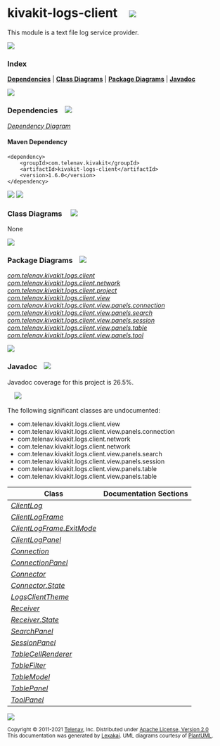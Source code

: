 [//]: # (start-user-text)



[//]: # (end-user-text)

# kivakit-logs-client &nbsp;&nbsp; <img src="https://telenav.github.io/telenav-assets/images/icons//log-32.png" srcset="https://telenav.github.io/telenav-assets/images/icons//log-32-2x.png 2x"/>

This module is a text file log service provider.

<img src="https://telenav.github.io/telenav-assets/images/separators/horizontal-line-512.png" srcset="https://telenav.github.io/telenav-assets/images/separators/horizontal-line-512-2x.png 2x"/>

### Index



[**Dependencies**](#dependencies) | [**Class Diagrams**](#class-diagrams) | [**Package Diagrams**](#package-diagrams) | [**Javadoc**](#javadoc)

<img src="https://telenav.github.io/telenav-assets/images/separators/horizontal-line-512.png" srcset="https://telenav.github.io/telenav-assets/images/separators/horizontal-line-512-2x.png 2x"/>

### Dependencies <a name="dependencies"></a> &nbsp;&nbsp; <img src="https://telenav.github.io/telenav-assets/images/icons/dependencies-32.png" srcset="https://telenav.github.io/telenav-assets/images/icons/dependencies-32-2x.png 2x"/>

[*Dependency Diagram*](https://www.kivakit.org/1.6.0/lexakai/kivakit-stuff/kivakit-remote-log/client/documentation/diagrams/dependencies.svg)

#### Maven Dependency

    <dependency>
        <groupId>com.telenav.kivakit</groupId>
        <artifactId>kivakit-logs-client</artifactId>
        <version>1.6.0</version>
    </dependency>

<img src="https://telenav.github.io/telenav-assets/images/separators/horizontal-line-128.png" srcset="https://telenav.github.io/telenav-assets/images/separators/horizontal-line-128-2x.png 2x"/>

[//]: # (start-user-text)



[//]: # (end-user-text)

<img src="https://telenav.github.io/telenav-assets/images/separators/horizontal-line-128.png" srcset="https://telenav.github.io/telenav-assets/images/separators/horizontal-line-128-2x.png 2x"/>

### Class Diagrams <a name="class-diagrams"></a> &nbsp; &nbsp; <img src="https://telenav.github.io/telenav-assets/images/icons/diagram-40.png" srcset="https://telenav.github.io/telenav-assets/images/icons/diagram-40-2x.png 2x"/>

None

<img src="https://telenav.github.io/telenav-assets/images/separators/horizontal-line-128.png" srcset="https://telenav.github.io/telenav-assets/images/separators/horizontal-line-128-2x.png 2x"/>

### Package Diagrams <a name="package-diagrams"></a> &nbsp;&nbsp; <img src="https://telenav.github.io/telenav-assets/images/icons/box-24.png" srcset="https://telenav.github.io/telenav-assets/images/icons/box-24-2x.png 2x"/>

[*com.telenav.kivakit.logs.client*](https://www.kivakit.org/1.6.0/lexakai/kivakit-stuff/kivakit-remote-log/client/documentation/diagrams/com.telenav.kivakit.logs.client.svg)  
[*com.telenav.kivakit.logs.client.network*](https://www.kivakit.org/1.6.0/lexakai/kivakit-stuff/kivakit-remote-log/client/documentation/diagrams/com.telenav.kivakit.logs.client.network.svg)  
[*com.telenav.kivakit.logs.client.project*](https://www.kivakit.org/1.6.0/lexakai/kivakit-stuff/kivakit-remote-log/client/documentation/diagrams/com.telenav.kivakit.logs.client.project.svg)  
[*com.telenav.kivakit.logs.client.view*](https://www.kivakit.org/1.6.0/lexakai/kivakit-stuff/kivakit-remote-log/client/documentation/diagrams/com.telenav.kivakit.logs.client.view.svg)  
[*com.telenav.kivakit.logs.client.view.panels.connection*](https://www.kivakit.org/1.6.0/lexakai/kivakit-stuff/kivakit-remote-log/client/documentation/diagrams/com.telenav.kivakit.logs.client.view.panels.connection.svg)  
[*com.telenav.kivakit.logs.client.view.panels.search*](https://www.kivakit.org/1.6.0/lexakai/kivakit-stuff/kivakit-remote-log/client/documentation/diagrams/com.telenav.kivakit.logs.client.view.panels.search.svg)  
[*com.telenav.kivakit.logs.client.view.panels.session*](https://www.kivakit.org/1.6.0/lexakai/kivakit-stuff/kivakit-remote-log/client/documentation/diagrams/com.telenav.kivakit.logs.client.view.panels.session.svg)  
[*com.telenav.kivakit.logs.client.view.panels.table*](https://www.kivakit.org/1.6.0/lexakai/kivakit-stuff/kivakit-remote-log/client/documentation/diagrams/com.telenav.kivakit.logs.client.view.panels.table.svg)  
[*com.telenav.kivakit.logs.client.view.panels.tool*](https://www.kivakit.org/1.6.0/lexakai/kivakit-stuff/kivakit-remote-log/client/documentation/diagrams/com.telenav.kivakit.logs.client.view.panels.tool.svg)

<img src="https://telenav.github.io/telenav-assets/images/separators/horizontal-line-128.png" srcset="https://telenav.github.io/telenav-assets/images/separators/horizontal-line-128-2x.png 2x"/>

### Javadoc <a name="javadoc"></a> &nbsp;&nbsp; <img src="https://telenav.github.io/telenav-assets/images/icons/books-24.png" srcset="https://telenav.github.io/telenav-assets/images/icons/books-24-2x.png 2x"/>

Javadoc coverage for this project is 26.5%.  
  
&nbsp; &nbsp; <img src="https://telenav.github.io/telenav-assets/images/meter/meter-30-96.png" srcset="https://telenav.github.io/telenav-assets/images/meter/meter-30-96-2x.png 2x"/>


The following significant classes are undocumented:  

- com.telenav.kivakit.logs.client.view  
- com.telenav.kivakit.logs.client.view.panels.connection  
- com.telenav.kivakit.logs.client.network  
- com.telenav.kivakit.logs.client.network  
- com.telenav.kivakit.logs.client.view.panels.search  
- com.telenav.kivakit.logs.client.view.panels.session  
- com.telenav.kivakit.logs.client.view.panels.table  
- com.telenav.kivakit.logs.client.view.panels.table

| Class | Documentation Sections |
|---|---|
| [*ClientLog*](https://www.kivakit.org/1.6.0/javadoc/kivakit-stuff/kivakit.logs.client//////////////////////////////////////////.html) |  |  
| [*ClientLogFrame*](https://www.kivakit.org/1.6.0/javadoc/kivakit-stuff/kivakit.logs.client///////////////////////////////////////////////.html) |  |  
| [*ClientLogFrame.ExitMode*](https://www.kivakit.org/1.6.0/javadoc/kivakit-stuff/kivakit.logs.client////////////////////////////////////////////////////////.html) |  |  
| [*ClientLogPanel*](https://www.kivakit.org/1.6.0/javadoc/kivakit-stuff/kivakit.logs.client////////////////////////////////////////////////////.html) |  |  
| [*Connection*](https://www.kivakit.org/1.6.0/javadoc/kivakit-stuff/kivakit.logs.client///////////////////////////////////////////////////.html) |  |  
| [*ConnectionPanel*](https://www.kivakit.org/1.6.0/javadoc/kivakit-stuff/kivakit.logs.client///////////////////////////////////////////////////////////////////////.html) |  |  
| [*Connector*](https://www.kivakit.org/1.6.0/javadoc/kivakit-stuff/kivakit.logs.client//////////////////////////////////////////////////.html) |  |  
| [*Connector.State*](https://www.kivakit.org/1.6.0/javadoc/kivakit-stuff/kivakit.logs.client////////////////////////////////////////////////////////.html) |  |  
| [*LogsClientTheme*](https://www.kivakit.org/1.6.0/javadoc/kivakit-stuff/kivakit.logs.client////////////////////////////////////////////////////////.html) |  |  
| [*Receiver*](https://www.kivakit.org/1.6.0/javadoc/kivakit-stuff/kivakit.logs.client/////////////////////////////////////////////////.html) |  |  
| [*Receiver.State*](https://www.kivakit.org/1.6.0/javadoc/kivakit-stuff/kivakit.logs.client///////////////////////////////////////////////////////.html) |  |  
| [*SearchPanel*](https://www.kivakit.org/1.6.0/javadoc/kivakit-stuff/kivakit.logs.client///////////////////////////////////////////////////////////////.html) |  |  
| [*SessionPanel*](https://www.kivakit.org/1.6.0/javadoc/kivakit-stuff/kivakit.logs.client/////////////////////////////////////////////////////////////////.html) |  |  
| [*TableCellRenderer*](https://www.kivakit.org/1.6.0/javadoc/kivakit-stuff/kivakit.logs.client////////////////////////////////////////////////////////////////////.html) |  |  
| [*TableFilter*](https://www.kivakit.org/1.6.0/javadoc/kivakit-stuff/kivakit.logs.client//////////////////////////////////////////////////////////////.html) |  |  
| [*TableModel*](https://www.kivakit.org/1.6.0/javadoc/kivakit-stuff/kivakit.logs.client/////////////////////////////////////////////////////////////.html) |  |  
| [*TablePanel*](https://www.kivakit.org/1.6.0/javadoc/kivakit-stuff/kivakit.logs.client/////////////////////////////////////////////////////////////.html) |  |  
| [*ToolPanel*](https://www.kivakit.org/1.6.0/javadoc/kivakit-stuff/kivakit.logs.client///////////////////////////////////////////////////////////.html) |  |  

[//]: # (start-user-text)



[//]: # (end-user-text)

<img src="https://telenav.github.io/telenav-assets/images/separators/horizontal-line-512.png" srcset="https://telenav.github.io/telenav-assets/images/separators/horizontal-line-512-2x.png 2x"/>

<sub>Copyright &#169; 2011-2021 [Telenav](https://telenav.com), Inc. Distributed under [Apache License, Version 2.0](LICENSE)</sub>  
<sub>This documentation was generated by [Lexakai](https://lexakai.org). UML diagrams courtesy of [PlantUML](https://plantuml.com).</sub>
